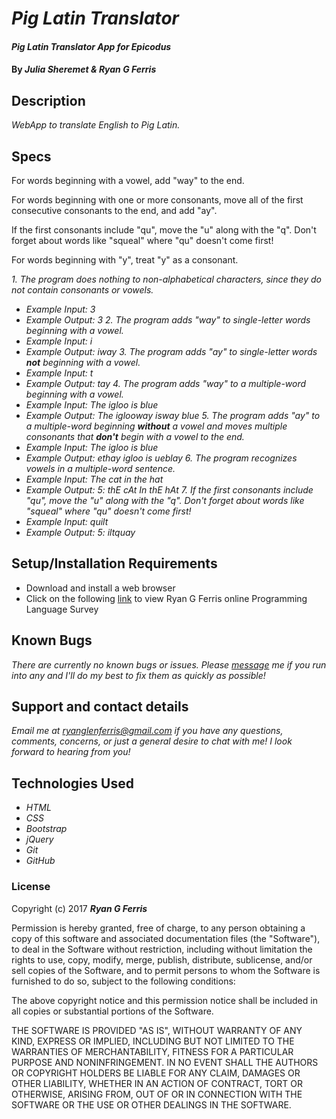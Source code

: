 # _Pig Latin Translator_

#### _Pig Latin Translator App for Epicodus_

#### By _**Julia Sheremet & Ryan G Ferris**_

## Description

_WebApp to translate English to Pig Latin._

## Specs

For words beginning with a vowel, add "way" to the end.

For words beginning with one or more consonants, move all of the first consecutive consonants to the end, and add "ay".

If the first consonants include "qu", move the "u" along with the "q". Don't forget about words like "squeal" where "qu" doesn't come first!

For words beginning with "y", treat "y" as a consonant.



_1. The program does nothing to non-alphabetical characters, since they do not contain consonants or vowels._
* _Example Input: 3_
* _Example Output: 3_
_2. The program adds "way" to single-letter words beginning with a vowel._
* _Example Input: i_
* _Example Output: iway_
_3. The program adds "ay" to single-letter words **not** beginning with a vowel._
* _Example Input: t_
* _Example Output: tay_
_4. The program adds "way" to a multiple-word beginning with a vowel._
* _Example Input: The igloo is blue_
* _Example Output: The iglooway isway blue_
_5. The program adds "ay" to a multiple-word beginning **without** a vowel and moves multiple consonants that **don't** begin with a vowel to the end._
* _Example Input: The igloo is blue_
* _Example Output: ethay igloo is ueblay_
_6. The program recognizes vowels in a multiple-word sentence._
* _Example Input: The cat in the hat_
* _Example Output: 5: thE cAt In thE hAt_
_7. If the first consonants include "qu", move the "u" along with the "q". Don't forget about words like "squeal" where "qu" doesn't come first!_
* _Example Input: quilt_
* _Example Output: 5: iltquay_



## Setup/Installation Requirements

* Download and install a web browser
* Click on the following [link](https://ryanglenferris.github.io/programming-language-survey/) to view Ryan G Ferris online Programming Language Survey

## Known Bugs

_There are currently no known bugs or issues. Please [message](mailto:ryanglenferris@gmail.com) me if you run into any and I'll do my best to fix them as quickly as possible!_

## Support and contact details

_Email me at [ryanglenferris@gmail.com](mailto:ryanglenferris@gmail.com) if you have any questions, comments, concerns, or just a general desire to chat with me! I look forward to hearing from you!_

## Technologies Used

* _HTML_
* _CSS_
* _Bootstrap_
* _jQuery_
* _Git_
* _GitHub_

### License

Copyright (c) 2017 ****_Ryan G Ferris_****

Permission is hereby granted, free of charge, to any person obtaining a copy of this software and associated documentation files (the "Software"), to deal in the Software without restriction, including without limitation the rights to use, copy, modify, merge, publish, distribute, sublicense, and/or sell copies of the Software, and to permit persons to whom the Software is furnished to do so, subject to the following conditions:

The above copyright notice and this permission notice shall be included in all copies or substantial portions of the Software.

THE SOFTWARE IS PROVIDED "AS IS", WITHOUT WARRANTY OF ANY KIND, EXPRESS OR IMPLIED, INCLUDING BUT NOT LIMITED TO THE WARRANTIES OF MERCHANTABILITY, FITNESS FOR A PARTICULAR PURPOSE AND NONINFRINGEMENT. IN NO EVENT SHALL THE AUTHORS OR COPYRIGHT HOLDERS BE LIABLE FOR ANY CLAIM, DAMAGES OR OTHER LIABILITY, WHETHER IN AN ACTION OF CONTRACT, TORT OR OTHERWISE, ARISING FROM, OUT OF OR IN CONNECTION WITH THE SOFTWARE OR THE USE OR OTHER DEALINGS IN THE SOFTWARE.
